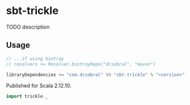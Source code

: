 # sbt-trickle

TODO description

## Usage

```sbt
// ...if using bintray
// resolvers += Resolver.bintrayRepo("dcsobral", "maven")

libraryDependencies += "com.dcsobral" %% "sbt-trickle" % "<version>"
```

Published for Scala 2.12.10.

```scala
import trickle._
```
